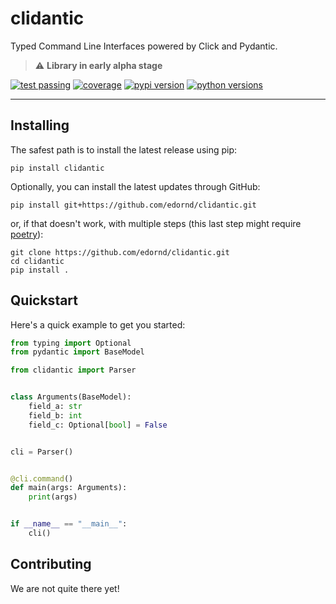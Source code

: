 # clidantic
Typed Command Line Interfaces powered by Click and Pydantic.

> :warning: **Library in early alpha stage**

[![test passing](https://img.shields.io/github/workflow/status/edornd/clidantic/Test)](https://github.com/edornd/clidantic)
[![coverage](https://img.shields.io/codecov/c/github/edornd/clidantic)](https://codecov.io/gh/edornd/clidantic)
[![pypi version](https://img.shields.io/pypi/v/clidantic)](https://pypi.org/project/clidantic/)
[![python versions](https://img.shields.io/pypi/pyversions/clidantic)](https://github.com/edornd/clidantic)

---

## Installing
The safest path is to install the latest release using pip:
```
pip install clidantic
```
Optionally, you can install the latest updates through GitHub:
```
pip install git+https://github.com/edornd/clidantic.git
```
or, if that doesn't work, with multiple steps (this last step might require [poetry](https://python-poetry.org/)):
```
git clone https://github.com/edornd/clidantic.git
cd clidantic
pip install .
```

## Quickstart
Here's a quick example to get you started:
```python
from typing import Optional
from pydantic import BaseModel

from clidantic import Parser


class Arguments(BaseModel):
    field_a: str
    field_b: int
    field_c: Optional[bool] = False


cli = Parser()


@cli.command()
def main(args: Arguments):
    print(args)


if __name__ == "__main__":
    cli()
```


## Contributing
We are not quite there yet!
